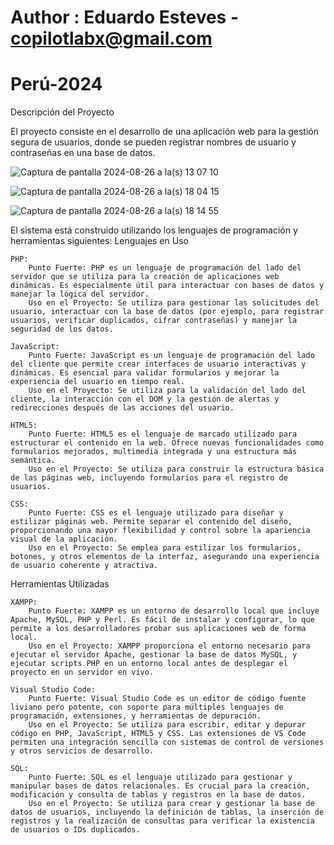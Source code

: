 # Author : Eduardo Esteves - copilotlabx@gmail.com
# Perú-2024
Descripción del Proyecto

El proyecto consiste en el desarrollo de una aplicación web para la gestión segura de usuarios, donde se pueden registrar nombres de usuario y contraseñas en una base de datos.

![Captura de pantalla 2024-08-26 a la(s) 13 07 10](https://github.com/user-attachments/assets/46f6c011-934c-4299-852c-6e06970713b7)

![Captura de pantalla 2024-08-26 a la(s) 18 04 15](https://github.com/user-attachments/assets/2c913318-58bb-4cd5-94ad-8b2d17a615a8)


![Captura de pantalla 2024-08-26 a la(s) 18 14 55](https://github.com/user-attachments/assets/3f7fed27-db56-4892-baf1-0d3e79c038b0)




El sistema está construido utilizando los lenguajes de programación y herramientas siguientes:
Lenguajes en Uso

    PHP:
        Punto Fuerte: PHP es un lenguaje de programación del lado del servidor que se utiliza para la creación de aplicaciones web dinámicas. Es especialmente útil para interactuar con bases de datos y manejar la lógica del servidor.
        Uso en el Proyecto: Se utiliza para gestionar las solicitudes del usuario, interactuar con la base de datos (por ejemplo, para registrar usuarios, verificar duplicados, cifrar contraseñas) y manejar la seguridad de los datos.

    JavaScript:
        Punto Fuerte: JavaScript es un lenguaje de programación del lado del cliente que permite crear interfaces de usuario interactivas y dinámicas. Es esencial para validar formularios y mejorar la experiencia del usuario en tiempo real.
        Uso en el Proyecto: Se utiliza para la validación del lado del cliente, la interacción con el DOM y la gestión de alertas y redirecciones después de las acciones del usuario.

    HTML5:
        Punto Fuerte: HTML5 es el lenguaje de marcado utilizado para estructurar el contenido en la web. Ofrece nuevas funcionalidades como formularios mejorados, multimedia integrada y una estructura más semántica.
        Uso en el Proyecto: Se utiliza para construir la estructura básica de las páginas web, incluyendo formularios para el registro de usuarios.

    CSS:
        Punto Fuerte: CSS es el lenguaje utilizado para diseñar y estilizar páginas web. Permite separar el contenido del diseño, proporcionando una mayor flexibilidad y control sobre la apariencia visual de la aplicación.
        Uso en el Proyecto: Se emplea para estilizar los formularios, botones, y otros elementos de la interfaz, asegurando una experiencia de usuario coherente y atractiva.

Herramientas Utilizadas

    XAMPP:
        Punto Fuerte: XAMPP es un entorno de desarrollo local que incluye Apache, MySQL, PHP y Perl. Es fácil de instalar y configurar, lo que permite a los desarrolladores probar sus aplicaciones web de forma local.
        Uso en el Proyecto: XAMPP proporciona el entorno necesario para ejecutar el servidor Apache, gestionar la base de datos MySQL, y ejecutar scripts PHP en un entorno local antes de desplegar el proyecto en un servidor en vivo.

    Visual Studio Code:
        Punto Fuerte: Visual Studio Code es un editor de código fuente liviano pero potente, con soporte para múltiples lenguajes de programación, extensiones, y herramientas de depuración.
        Uso en el Proyecto: Se utiliza para escribir, editar y depurar código en PHP, JavaScript, HTML5 y CSS. Las extensiones de VS Code permiten una integración sencilla con sistemas de control de versiones y otros servicios de desarrollo.

    SQL:
        Punto Fuerte: SQL es el lenguaje utilizado para gestionar y manipular bases de datos relacionales. Es crucial para la creación, modificación y consulta de tablas y registros en la base de datos.
        Uso en el Proyecto: Se utiliza para crear y gestionar la base de datos de usuarios, incluyendo la definición de tablas, la inserción de registros y la realización de consultas para verificar la existencia de usuarios o IDs duplicados.

